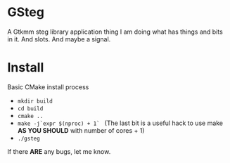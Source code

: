 GSteg
======

A Gtkmm steg library application thing I am doing what has things and bits in it. And slots. And maybe a signal.


Install
======

Basic CMake install process

- `mkdir build`
- `cd build`
- `cmake ..`
- ``make -j`expr $(nproc) + 1` `` (The last bit is a useful hack to use make **AS YOU SHOULD** with number of cores + 1)
- `./gsteg`


If there **ARE** any bugs, let me know.
